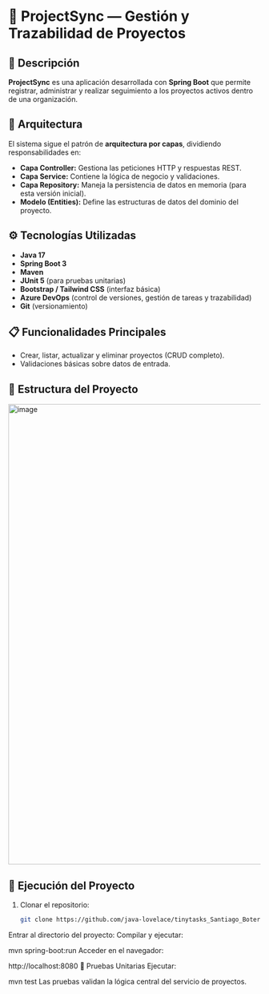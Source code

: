 # 🧩 ProjectSync — Gestión y Trazabilidad de Proyectos

## 📖 Descripción
**ProjectSync** es una aplicación desarrollada con **Spring Boot** que permite registrar, administrar y realizar seguimiento a los proyectos activos dentro de una organización.  

## 🧱 Arquitectura
El sistema sigue el patrón de **arquitectura por capas**, dividiendo responsabilidades en:
- **Capa Controller:** Gestiona las peticiones HTTP y respuestas REST.
- **Capa Service:** Contiene la lógica de negocio y validaciones.
- **Capa Repository:** Maneja la persistencia de datos en memoria (para esta versión inicial).
- **Modelo (Entities):** Define las estructuras de datos del dominio del proyecto.

## ⚙️ Tecnologías Utilizadas
- **Java 17**
- **Spring Boot 3**
- **Maven**
- **JUnit 5** (para pruebas unitarias)
- **Bootstrap / Tailwind CSS** (interfaz básica)
- **Azure DevOps** (control de versiones, gestión de tareas y trazabilidad)
- **Git** (versionamiento)

## 📋 Funcionalidades Principales
- Crear, listar, actualizar y eliminar proyectos (CRUD completo).
- Validaciones básicas sobre datos de entrada.

## 🧩 Estructura del Proyecto

<img width="573" height="919" alt="image" src="https://github.com/user-attachments/assets/78cb3aca-9d57-48cb-ad7c-3e5eebcc62c3" />


## 🚀 Ejecución del Proyecto
1. Clonar el repositorio:
   ```bash
   git clone https://github.com/java-lovelace/tinytasks_Santiago_Botero
Entrar al directorio del proyecto:
Compilar y ejecutar:


mvn spring-boot:run
Acceder en el navegador:

http://localhost:8080
🧪 Pruebas Unitarias
Ejecutar:

mvn test
Las pruebas validan la lógica central del servicio de proyectos.
